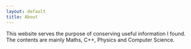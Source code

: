 ```yaml
---
layout: default
title: About
---
```


This website serves the purpose of conserving useful information I found. The contents are mainly Maths, C++, Physics and Computer Science.